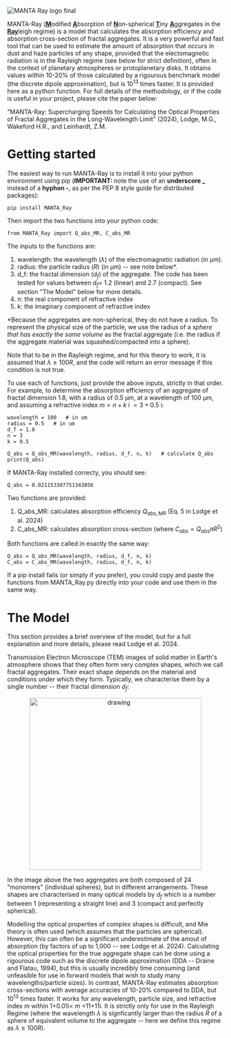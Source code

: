 ![MANTA Ray logo final](https://github.com/user-attachments/assets/daace825-8432-44ba-a673-0f6d441a3116)

MANTA-Ray (<ins>**M**</ins>odified <ins>**A**</ins>bsorption of <ins>**N**</ins>on-spherical <ins>**T**</ins>iny <ins>**A**</ins>ggregates in the <ins>**Ray**</ins>leigh regime) is a model that calculates the absorption efficiency and absorption cross-section of fractal aggregates. It is a very powerful and fast tool that can be used to estimate the amount of absorption that occurs in dust and haze particles of any shape, provided that the electomagnetic radiation is in the Rayleigh regime (see below for strict definition), often in the context of planetary atmospheres or protoplanetary disks. It obtains values within 10-20% of those calculated by a rigourous benchmark model (the discrete dipole approximation), but is $10^{13}$ times faster. It is provided here as a python function. For full details of the methodology, or if the code is useful in your project, please cite the paper below:

  "MANTA-Ray: Supercharging Speeds for Calculating the Optical Properties of Fractal Aggregates in the Long-Wavelength Limit" (2024), Lodge, M.G., Wakeford H.R., and Leinhardt, Z.M.

# Getting started

The easiest way to run MANTA-Ray is to install it into your python environment using pip (**IMPORTANT:** note the use of an **underscore _** instead of a **hyphon -**, as per the PEP 8 style guide for distributed packages):

	pip install MANTA_Ray

Then import the two functions into your python code:

	from MANTA_Ray import Q_abs_MR, C_abs_MR

The inputs to the functions are:

1) wavelength: the wavelength ($\lambda$) of the electromagnetic radiation (in μm).
2) radius: the particle radius ($R$) (in μm) -- see note below*.
3) d_f: the fractal dimension ($d_f$) of the aggregate. The code has been tested for values between $d_f=$ 1.2 (linear) and 2.7 (compact). See section "The Model" below for more details.
4) n: the real component of refractive index
5) k: the imaginary component of refractive index

*Because the aggregates are non-spherical, they do not have a radius. To represent the physical size of the particle, we use the radius of a <i>sphere that has exactly the same volume</i> as the fractal aggregate (i.e. the radius if the aggregate material was squashed/compacted into a sphere). 

Note that to be in the Rayleigh regime, and for this theory to work, it is assumed that $\lambda \geq 100R$, and the code will return an error message if this condition is not true.

To use each of functions, just provide the above inputs, strictly in that order. For example, to determine the absorption efficiency of an aggregate of fractal dimension 1.8, with a radius of 0.5 μm, at a wavelength of 100 μm, and assuming a refractive index $m=n+k$ i $=3+0.5$ i:

	wavelength = 100   # in um
 	radius = 0.5   # in um
	d_f = 1.8		
 	n = 3
	k = 0.5
	
	Q_abs = Q_abs_MR(wavelength, radius, d_f, n, k)   # calculate Q_abs
	print(Q_abs)
 
If MANTA-Ray installed correcty, you should see:

	Q_abs = 0.021153387751343056  

Two functions are provided:

1) Q_abs_MR: calculates absorption efficiency $Q_{abs,MR}$ (Eq. 5 in Lodge et al. 2024)
2) C_abs_MR: calculates absorption cross-section (where $C_{abs}=Q_{abs} \pi R^2$)

Both functions are called in exactly the same way:

	Q_abs = Q_abs_MR(wavelength, radius, d_f, n, k)
	C_abs = C_abs_MR(wavelength, radius, d_f, n, k)

If a pip install fails (or simply if you prefer), you could copy and paste the functions from MANTA_Ray.py directly into your code and use them in the same way.

# The Model

This section provides a brief overview of the model, but for a full explanation and more details, please read Lodge et al. 2024. 

Transmission Electron Microscope (TEM) images of solid matter in Earth's atmosphere shows that they often form very complex shapes, which we call fractal aggregates. Their exact shape depends on the material and conditions under which they form. Typically, we characterise them by a single number -- their fractal dimension $d_f$:

<p align="center">
  <img src="https://github.com/user-attachments/assets/7060caea-1465-45dd-9f64-74a351b0733b" alt="drawing" width="400" />
</p>

In the image above the two aggregates are both composed of 24 "monomers" (individual spheres), but in different arrangements. These shapes are characterised in many optical models by $d_f$ which is a number between 1 (representing a straight line) and 3 (compact and perfectly spherical).

Modelling the optical properties of complex shapes is difficult, and Mie theory is often used (which assumes that the particles are spherical). However, this can often be a significant underestimate of the amout of absorption (by factors of up to 1,000 -- see Lodge et al. 2024). Calculating the optical properties for the true aggregate shape can be done using a rigourous code such as the discrete dipole approximation (DDA -- Draine and Flatau, 1994), but this is usually incredibly time consuming (and unfeasible for use in forward models that wish to study many wavelengths/particle sizes). In contrast, MANTA-Ray estimates absorption cross-sections with average accuracies of 10-20% compared to DDA, but $10^{13}$ times faster. It works for any wavelength, particle size, and refractive index $m$ within 1+0.01i< $m$ <11+11i. It is strictly only for use in the Rayleigh Regime (where the wavelength $\lambda$ is signficantly larger than the radius $R$ of a sphere of equivalent volume to the aggregate -- here we define this regime as $\lambda \geq 100R$).

